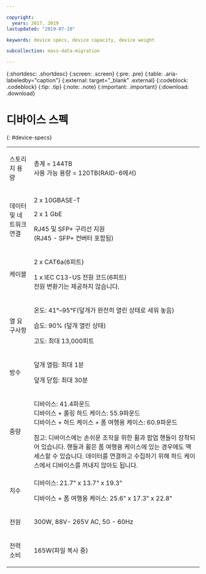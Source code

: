 ```yaml
---

copyright:
  years: 2017, 2019
lastupdated: "2019-07-10"

keywords: device specs, device capacity, device weight

subcollection: mass-data-migration

---
```


{:shortdesc: .shortdesc}
{:screen: .screen}
{:pre: .pre}
{:table: .aria-labeledby="caption"}
{:external: target="_blank" .external}
{:codeblock: .codeblock}
{:tip: .tip}
{:note: .note}
{:important: .important}
{:download: .download}

# 디바이스 스펙
{: #device-specs}

<table role="presentation">
        <colgroup>
          <col/>
          <col/>
        </colgroup>
          <tr>
            <td><p>스토리지 용량</p></td>
            <td>
              <p>총계 = 144TB<br/>사용 가능 용량 = 120TB(RAID-6에서)</p>
            </td>
          </tr>
          <tr>
            <td><p>데이터 및 네트워크 연결</p></td>
            <td>
              <p>2 x 10GBASE-T</p>
              <p>2 x 1 GbE</p>
              <p>RJ45 및 SFP+ 구리선 지원 <br/> (RJ45 - SFP+ 컨버터 포함됨)</p>
            </td>
          </tr>
          <tr>
            <td><p>케이블</p></td>
            <td>
              <p>2 x CAT6a(6피트)</p>
              <p>1 x IEC C13-US 전원 코드(6피트)<br/>전원 변환기는 제공하지 않습니다. </p>
            </td>
          </tr>
          <tr>
            <td><p>열 요구사항</p></td>
            <td>
              <p>온도:  41°–95°F(덮개가 완전히 열린 상태로 세워 놓음)</p>
              <p>습도: 90% (덮개 열린 상태)</p>
              <p>고도: 최대 13,000피트</p>
            </td>
          </tr>
          <tr>
            <td><p>방수</p></td>
            <td>
              <p>덮개 열림: 최대 1분</p>
              <p>덮개 닫힘: 최대 30분</p>
            </td>
          </tr>
          <tr>
            <td><p>중량</p></td>
            <td>
              <p>디바이스: 41.4파운드</br>디바이스 + 롤링 하드 케이스: 55.9파운드<br/>디바이스 + 하드 케이스 + 폼 여행용 케이스: 60.9파운드</p>
              참고: 디바이스에는 손쉬운 조작을 위한 휠과 팝업 핸들이 장착되어 있습니다. 핸들과 휠은 폼 여행용 케이스에 있는 경우에도 액세스할 수 있습니다. 데이터를 연결하고 수집하기 위해 하드 케이스에서 디바이스를 꺼내지 않아도 됩니다.
            </td>
          </tr>
          <tr>
            <td><p>치수</p></td>
            <td>
              <p>디바이스: 21.7" x 13.7" x 19.3"</p>
              <p>디바이스 + 폼 여행용 케이스: 25.6" x 17.3" x 22.8"</p>
            </td>
          </tr>
          <tr>
            <td><p>전원</p></td>
            <td>
              <p>300W, 88V- 265V AC, 50 - 60Hz</p>
            </td>
          </tr>
          <tr>
            <td><p>전력 소비</p></td>
            <td>
              <p>165W(파일 복사 중)</p>
            </td>
          </tr>
</table>
